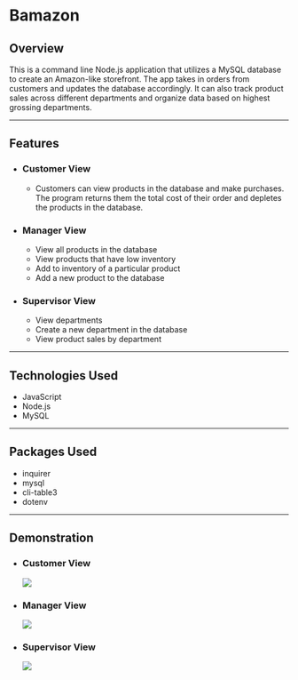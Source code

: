 # Bamazon

## Overview
This is a command line Node.js application that utilizes a MySQL database to create an Amazon-like storefront. The app takes in orders from customers and updates the database accordingly. It can also track product sales across different departments and organize data based on highest grossing departments. 

---

## Features
* ### Customer View
    * Customers can view products in the database and make purchases. The program returns them the total cost of their order and depletes the products in the database.

* ### Manager View
    * View all products in the database
    * View products that have low inventory
    * Add to inventory of a particular product
    * Add a new product to the database

* ### Supervisor View
    * View departments
    * Create a new department in the database
    * View product sales by department

---

## Technologies Used
* JavaScript
* Node.js
* MySQL

---

## Packages Used
* inquirer
* mysql
* cli-table3
* dotenv

---

## Demonstration
* ### Customer View
    <img src="!#">

* ### Manager View
    <img src="!#">

* ### Supervisor View
    <img src="!#">